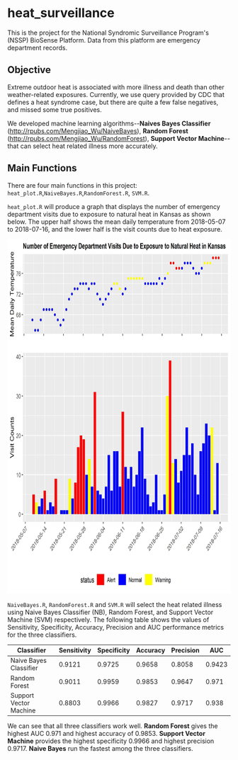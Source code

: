 # heat_surveillance
This is the project for the National Syndromic Surveillance Program's (NSSP) BioSense Platform. Data from this platform are emergency department records.

## Objective

Extreme outdoor heat is associated with more illness and death than other weather-related exposures. Currently, we use query provided by CDC that defines a heat syndrome case, but there are quite a few false negatives, and missed some true positives.

We developed machine learning algorithms--**Naives Bayes Classifier** (http://rpubs.com/Mengjiao_Wu/NaiveBayes), **Random Forest** (http://rpubs.com/Mengjiao_Wu/RandomForest), **Support Vector Machine**--that can select heat related illness more accurately.

## Main Functions
There are four main functions in this project: `heat_plot.R`,`NaiveBayes.R`,`RandomForest.R`, `SVM.R`.

`heat_plot.R` will produce a graph that displays the number of emergency department visits due to exposure to natural heat in Kansas as shown below. The upper half shows the mean daily temperature from 2018-05-07 to 2018-07-16, and the lower half is the visit counts due to heat exposure.

<img src="https://github.com/Mengjiao0714/heat_surveillance/blob/master/Exposure_To_Heat_kansas.jpg" width="700" height="800" />


`NaiveBayes.R`, `RandomForest.R` and `SVM.R` will select the heat related illness using Naive Bayes Classifier (NB), Random Forest, and Support Vector Machine (SVM) respectively. The following table shows the values of Sensitivity, Specificity, Accuracy, Precision and AUC performance metrics for the three classifiers.

| Classifier  | Sensitivity | Specificity | Accuracy | Precision | AUC|
| ------------- | ------------- |----------- |-------|-----------|----|
| Naive Bayes Classifier  | 0.9121 | 0.9725| 0.9658 | 0.8058 | 0.9423 |
| Random Forest       |0.9011 | 0.9959| 0.9853 | 0.9647 | 0.971 |
|Support Vector Machine| 0.8803| 0.9966| 0.9827 | 0.9717 | 0.938|

We can see that all three classifiers work well. **Random Forest** gives the highest AUC 0.971 and highest accuracy of 0.9853. **Support Vector Machine** provides the highest specificity 0.9966 and highest precision 0.9717. **Naive Bayes** run the fastest among the three classifiers. 

